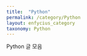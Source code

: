 ```yaml
---
title:  "Python"
permalink: /category/Python
layout: enfycius_category
taxonomy: Python
---
```


Python 글 모음

